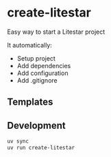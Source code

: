 # create-litestar

Easy way to start a Litestar project

It automatically:
- Setup project
- Add dependencies
- Add configuration
- Add .gitignore

## Templates


## Development

```bash
uv sync
uv run create-litestar
```
